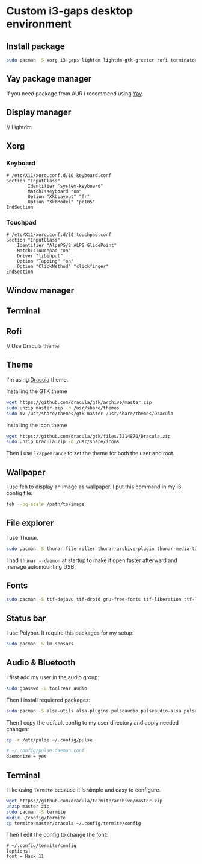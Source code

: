 # Custom i3-gaps desktop environment


## Install package
```bash
sudo pacman -S xorg i3-gaps lightdm lightdm-gtk-greeter rofi terminator wget curl unzip lxappearance feh bash-completion git base-devel
```

## Yay package manager
If you need package from AUR i recommend using [Yay](https://github.com/Jguer/yay).

## Display manager
// Lightdm

## Xorg
### Keyboard
```
# /etc/X11/xorg.conf.d/10-keyboard.conf
Section "InputClass"
        Identifier "system-keyboard"
        MatchIsKeyboard "on"
        Option "XkbLayout" "fr"
        Option "XkbModel" "pc105"
EndSection
```
### Touchpad
```
# /etc/X11/xorg.conf.d/30-touchpad.conf
Section "InputClass"
    Identifier "AlpsPS/2 ALPS GlidePoint"
    MatchIsTouchpad "on"
    Driver "libinput"
    Option "Tapping" "on"
    Option "ClickMethod" "clickfinger"
EndSection
```

## Window manager

## Terminal

## Rofi
// Use Dracula theme

## Theme
I'm using [Dracula](https://draculatheme.com/) theme.

Installing the GTK theme
``` bash
wget https://github.com/dracula/gtk/archive/master.zip
sudo unzip master.zip -d /usr/share/themes
sudo mv /usr/share/themes/gtk-master /usr/share/themes/Dracula
```

Installing the icon theme
``` bash
wget https://github.com/dracula/gtk/files/5214870/Dracula.zip
sudo unzip Dracula.zip -d /usr/share/icons
```

Then I use ``lxappearance`` to set the theme for both the user and root.

## Wallpaper
I use feh to display an image as wallpaper. I put this command in my i3 config file:
``` bash
feh --bg-scale /path/to/image
```

## File explorer
I use Thunar.
``` bash
sudo pacman -S thunar file-roller thunar-archive-plugin thunar-media-tags-plugin thunar-volman gvfs
```
I had ``thunar --daemon`` at startup to make it open faster afterward and manage automounting USB.

## Fonts
``` bash
sudo pacman -S ttf-dejavu ttf-droid gnu-free-fonts ttf-liberation ttf-linux-libertine noto-fonts ttf-roboto ttf-ubuntu-font-family ttf-hack ttf-jetbrains-mono ttf-opensans noto-fonts-emoji
```

## Status bar
I use Polybar. It require this packages for my setup:
```bash
sudo pacman -S lm-sensors
```

## Audio & Bluetooth
I first add my user in the audio group:
``` bash
sudo gpasswd -a toolreaz audio
```
Then I install requiered packages:
``` bash
sudo pacman -S alsa-utils alsa-plugins pulseaudio pulseaudio-alsa pulseaudio-bluetooth bluez bluez-utils vlc kmix bluedevil pavucontrol
```
Then I copy the default config to my user directory and apply needed changes:
``` bash
cp -r /etc/pulse ~/.config/pulse

# ~/.config/pulse.daemon.conf
daemonize = yes
```

## Terminal
I like using ``Termite`` because it is simple and easy to configure.
``` bash
wget https://github.com/dracula/termite/archive/master.zip
unzip master.zip
sudo pacman -S termite
mkdir ~/config/termite
cp termite-master/dracula ~/.config/termite/config
```
Then I edit the config to change the font:
```
# ~/.config/termite/config
[options]
font = Hack 11
```


``` bash

```
``` bash

```
``` bash

```
